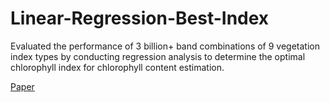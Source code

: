 # Linear-Regression-Best-Index
Evaluated the performance of 3 billion+ band combinations of 9 vegetation index types by conducting regression analysis to determine the optimal chlorophyll index for chlorophyll content estimation.


[Paper](https://www.sciencedirect.com/science/article/pii/S1470160X19304960)

